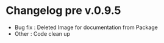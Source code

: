 # Changelog pre v.0.9.5

- Bug fix : Deleted Image for documentation from Package
- Other : Code clean up

